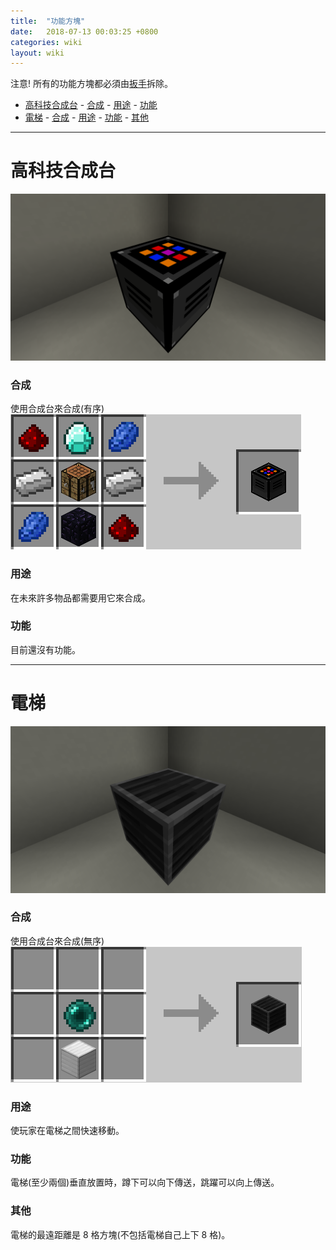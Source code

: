 ```yaml
---
title:  "功能方塊"
date:   2018-07-13 00:03:25 +0800
categories: wiki
layout: wiki
---
```


注意! 所有的功能方塊都必須由[扳手](/wiki/tools.html#扳手)拆除。

- [高科技合成台](#)
        - [合成](#)
        - [用途](#)
        - [功能](#)
- [電梯](#)
        - [合成](#)
        - [用途](#)
        - [功能](#)
        - [其他](#)

---

# 高科技合成台

![](/assets/img/wiki/ht-ct/overview.png)

### 合成

使用合成台來合成(有序)
![](/assets/img/wiki/ht-ct/recipe.png)

### 用途

在未來許多物品都需要用它來合成。

### 功能

目前還沒有功能。

---

# 電梯

![](/assets/img/wiki/elevator/overview.png)

### 合成

使用合成台來合成(無序)
![](/assets/img/wiki/elevator/recipe.png)

### 用途

使玩家在電梯之間快速移動。

### 功能

電梯(至少兩個)垂直放置時，蹲下可以向下傳送，跳躍可以向上傳送。

### 其他

電梯的最遠距離是 8 格方塊(不包括電梯自己上下 8 格)。
